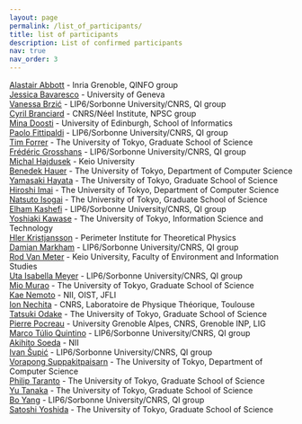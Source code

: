 ```yaml
---
layout: page
permalink: /list_of_participants/
title: list of participants
description: List of confirmed participants
nav: true
nav_order: 3
---
```


[Alastair Abbott](https://alastair-abbott.github.io/) - Inria Grenoble, QINFO group
<br>[Jessica Bavaresco](https://jessicabavaresco.github.io/) - University of Geneva
<br>[Vanessa Brzić](https://www.lip6.fr/actualite/personnes-fiche.php?ident=D2670) - LIP6/Sorbonne University/CNRS, QI group
<br>[Cyril Branciard](https://neel.cnrs.fr/les-chercheurs-et-techniciens/branciard-cyril) - CNRS/Néel Institute, NPSC group
<br>[Mina Doosti](https://minadoosti.github.io/) - University of Edinburgh, School of Informatics
<br>[Paolo Fittipaldi](https://qi.lip6.fr/people/paolo-fittipaldi/) - LIP6/Sorbonne University/CNRS, QI group
<br>[Tim Forrer](https://www.eve.phys.s.u-tokyo.ac.jp/php/members.php) - The University of Tokyo, Graduate School of Science
<br>[Frédéric Grosshans](https://www.lip6.fr/actualite/personnes-fiche.php?ident=P1445) - LIP6/Sorbonne University/CNRS, QI group
<br>[Michal Hajdusek](https://scholar.google.com.sg/citations?user=8DgauUcAAAAJ&hl=en) - Keio University
<br>[Benedek Hauer](https://www-imai.is.s.u-tokyo.ac.jp/members.html) - The University of Tokyo, Department of Computer Science
<br>[Yamasaki Hayata](https://www.hayatayamasaki.com/) - The University of Tokyo, Graduate School of Science
<br>[Hiroshi Imai](https://www-imai.is.s.u-tokyo.ac.jp/members.html) - The University of Tokyo, Department of Computer Science
<br>[Natsuto Isogai](https://www.eve.phys.s.u-tokyo.ac.jp/php/members.php) - The University of Tokyo, Graduate School of Science
<br>[Elham Kashefi](https://www.lip6.fr/actualite/personnes-fiche.php?ident=P1427) - LIP6/Sorbonne University/CNRS, QI group
<br>[Yoshiaki Kawase](https://www.u-tokyo.ac.jp/focus/en/people/k0001_05134.html) - The University of Tokyo, Information Science and Technology
<br>[Hler Kristjansson](https://perimeterinstitute.ca/people/hler-kristjansson) - Perimeter Institute for Theoretical Physics
<br>[Damian Markham](https://damianmarkham.weebly.com/) - LIP6/Sorbonne University/CNRS, QI group
<br>[Rod Van Meter](https://web.sfc.keio.ac.jp/~rdv/) - Keio University, Faculty of Environment and Information Studies
<br>[Uta Isabella Meyer](https://www.lip6.fr/actualite/personnes-fiche.php?ident=D2412) - LIP6/Sorbonne University/CNRS, QI group
<br>[Mio Murao](https://www.eve.phys.s.u-tokyo.ac.jp/php/members.php) - The University of Tokyo, Graduate School of Science
<br>[Kae Nemoto](https://qis1.ex.nii.ac.jp/quantumCenter/p_nemoto.html) - NII, OIST, JFLI
<br>[Ion Nechita](https://ion.nechita.net/about/) - CNRS, Laboratoire de Physique Théorique, Toulouse
<br>[Tatsuki Odake](https://www.eve.phys.s.u-tokyo.ac.jp/php/members.php)  - The University of Tokyo, Graduate School of Science
<br>[Pierre Pocreau](http://2007-2020.liglab.fr/fr/util/annuaire5b45.html?prenom=Pierre&nom=POCREAU) - University Grenoble Alpes, CNRS, Grenoble INP, LIG
<br>[Marco Túlio Quintino](https://mtcq.github.io/) - LIP6/Sorbonne University/CNRS, QI group
<br>[Akihito Soeda](https://www.nii.ac.jp/en/faculty/informatics/soeda_akihito/) - NII
<br>[Ivan Šupić](https://www.lip6.fr/actualite/personnes-fiche.php?ident=D2431) - LIP6/Sorbonne University/CNRS, QI group
<br>[Vorapong Suppakitpaisarn](http://vorapong-sup.net/) - The University of Tokyo, Department of Computer Science
<br>[Philip Taranto](https://tarantophilip.github.io/) - The University of Tokyo, Graduate School of Science
<br>[Yu Tanaka](https://www.eve.phys.s.u-tokyo.ac.jp/php/members.php)  - The University of Tokyo, Graduate School of Science
<br>[Bo Yang](https://www.lip6.fr/actualite/personnes-fiche.php?ident=D2585) - LIP6/Sorbonne University/CNRS, QI group
<br>[Satoshi Yoshida](https://www.eve.phys.s.u-tokyo.ac.jp/php/members.php)  - The University of Tokyo, Graduate School of Science

